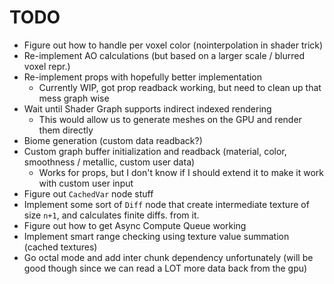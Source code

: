 # TODO
- Figure out how to handle per voxel color (nointerpolation in shader trick)
- Re-implement AO calculations (but based on a larger scale / blurred voxel repr.)
- Re-implement props with hopefully better implementation
  - Currently WIP, got prop readback working, but need to clean up that mess graph wise
- Wait until Shader Graph supports indirect indexed rendering
  - This would allow us to generate meshes on the GPU and render them directly
- Biome generation (custom data readback?)
- Custom graph buffer initialization and readback (material, color, smoothness / metallic, custom user data)
  - Works for props, but I don't know if I should extend it to make it work with custom user input
- Figure out ``CachedVar`` node stuff
- Implement some sort of ``Diff`` node that create intermediate texture of size ``n+1``, and calculates finite diffs. from it.
- Figure out how to get Async Compute Queue working
- Implement smart range checking using texture value summation (cached textures)
- Go octal mode and add inter chunk dependency unfortunately (will be good though since we can read a LOT more data back from the gpu)